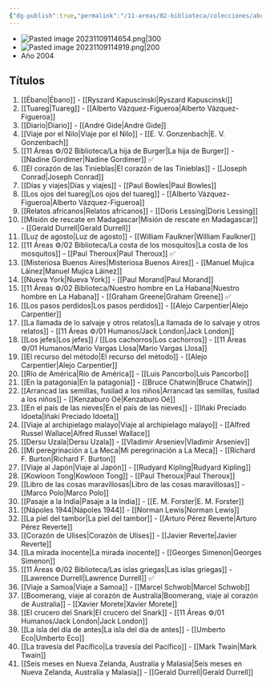```yaml
---
{"dg-publish":true,"permalink":"/11-areas/02-biblioteca/colecciones/abc-biblioteca-del-viajero/","noteIcon":""}
---
```


- ![Pasted image 20231109114654.png|300](/img/user/11%20%C3%81reas%20%E2%9A%99/02%20Biblioteca/%F0%9F%92%BE%20Adjuntos/Pasted%20image%2020231109114654.png)
- ![Pasted image 20231109114919.png|200](/img/user/11%20%C3%81reas%20%E2%9A%99/02%20Biblioteca/%F0%9F%92%BE%20Adjuntos/Pasted%20image%2020231109114919.png)
- Año 2004
## Títulos
1. [[Ébano\|Ébano]] - [[Ryszard Kapuscinski\|Ryszard Kapuscinski]]
2. [[Tuareg\|Tuareg]] - [[Alberto Vázquez-Figueroa\|Alberto Vázquez-Figueroa]] 
3. [[Diario\|Diario]] - [[André Gide\|André Gide]] 
4. [[Viaje por el Nilo\|Viaje por el Nilo]] - [[E. V. Gonzenbach\|E. V. Gonzenbach]] 
5. [[11 Áreas ⚙/02 Biblioteca/La hija de Burger\|La hija de Burger]] - [[Nadine Gordimer\|Nadine Gordimer]] ✅ 
6. [[El corazón de las Tinieblas\|El corazón de las Tinieblas]] - [[Joseph Conrad\|Joseph Conrad]] 
7. [[Días y viajes\|Días y viajes]] - [[Paul Bowles\|Paul Bowles]] 
8. [[Los ojos del tuareg\|Los ojos del tuareg]] - [[Alberto Vázquez-Figueroa\|Alberto Vázquez-Figueroa]] 
9. [[Relatos africanos\|Relatos africanos]] - [[Doris Lessing\|Doris Lessing]] 
10. [[Misión de rescate en Madagascar\|Misión de rescate en Madagascar]] - [[Gerald Durrell\|Gerald Durrell]] 
11. [[Luz de agosto\|Luz de agosto]] - [[William Faulkner\|William Faulkner]] 
12. [[11 Áreas ⚙/02 Biblioteca/La costa de los mosquitos\|La costa de los mosquitos]] - [[Paul Theroux\|Paul Theroux]] ✅
13. [[Misteriosa Buenos Aires\|Misteriosa Buenos Aires]] - [[Manuel Mujica Láinez\|Manuel Mujica Láinez]] 
14. [[Nueva York\|Nueva York]] - [[Paul Morand\|Paul Morand]] 
15. [[11 Áreas ⚙/02 Biblioteca/Nuestro hombre en La Habana\|Nuestro hombre en La Habana]] - [[Graham Greene\|Graham Greene]] ✅
16. [[Los pasos perdidos\|Los pasos perdidos]] - [[Alejo Carpentier\|Alejo Carpentier]] 
17. [[La llamada de lo salvaje y otros relatos\|La llamada de lo salvaje y otros relatos]] - [[11 Áreas ⚙/01 Humanos/Jack London\|Jack London]] 
18. [[Los jefes\|Los jefes]] / [[Los cachorros\|Los cachorros]] - [[11 Áreas ⚙/01 Humanos/Mario Vargas Llosa\|Mario Vargas Llosa]] 
19. [[El recurso del método\|El recurso del método]] - [[Alejo Carpentier\|Alejo Carpentier]] 
20. [[Río de América\|Río de América]] - [[Luis Pancorbo\|Luis Pancorbo]] 
21. [[En la patagonia\|En la patagonia]] - [[Bruce Chatwin\|Bruce Chatwin]] 
22. [[Arrancad las semillas, fusilad a los niños\|Arrancad las semillas, fusilad a los niños]] - [[Kenzaburo Oé\|Kenzaburo Oé]] 
23. [[En el país de las nieves\|En el país de las nieves]] - [[Iñaki Preciado Idoeta\|Iñaki Preciado Idoeta]] 
24. [[Viaje al archipielago malayo\|Viaje al archipielago malayo]] - [[Alfred Russel Wallace\|Alfred Russel Wallace]] 
25. [[Dersu Uzala\|Dersu Uzala]] - [[Vladimir Arseniev\|Vladimir Arseniev]] 
26. [[Mi peregrinación a La Meca\|Mi peregrinación a La Meca]] - [[Richard F. Burton\|Richard F. Burton]]
27. [[Viaje al Japón\|Viaje al Japón]] - [[Rudyard Kipling\|Rudyard Kipling]] 
28. [[Kowloon Tong\|Kowloon Tong]] - [[Paul Theroux\|Paul Theroux]] 
29. [[Libro de las cosas maravillosas\|Libro de las cosas maravillosas]] - [[Marco Polo\|Marco Polo]] 
30. [[Pasaje a la India\|Pasaje a la India]] - [[E. M. Forster\|E. M. Forster]] 
31. [[Nápoles 1944\|Nápoles 1944]] - [[Norman Lewis\|Norman Lewis]] 
32. [[La piel del tambor\|La piel del tambor]] - [[Arturo Pérez Reverte\|Arturo Pérez Reverte]] 
33. [[Corazón de Ulises\|Corazón de Ulises]] - [[Javier Reverte\|Javier Reverte]] 
34. [[La mirada inocente\|La mirada inocente]] - [[Georges Simenon\|Georges Simenon]] 
35. [[11 Áreas ⚙/02 Biblioteca/Las islas griegas\|Las islas griegas]] - [[Lawrence Durrell\|Lawrence Durrell]] ✅
36. [[Viaje a Samoa\|Viaje a Samoa]] - [[Marcel Schwob\|Marcel Schwob]] 
37. [[Boomerang, viaje al corazón de Australia\|Boomerang, viaje al corazón de Australia]] - [[Xavier Morete\|Xavier Morete]] 
38. [[El crucero del Snark\|El crucero del Snark]] - [[11 Áreas ⚙/01 Humanos/Jack London\|Jack London]] 
39. [[La isla del día de antes\|La isla del día de antes]] - [[Umberto Eco\|Umberto Eco]] 
40. [[La travesía del Pacífico\|La travesía del Pacífico]] - [[Mark Twain\|Mark Twain]] 
41. [[Seis meses en Nueva Zelanda, Australia y Malasia\|Seis meses en Nueva Zelanda, Australia y Malasia]] - [[Gerald Durrell\|Gerald Durrell]]